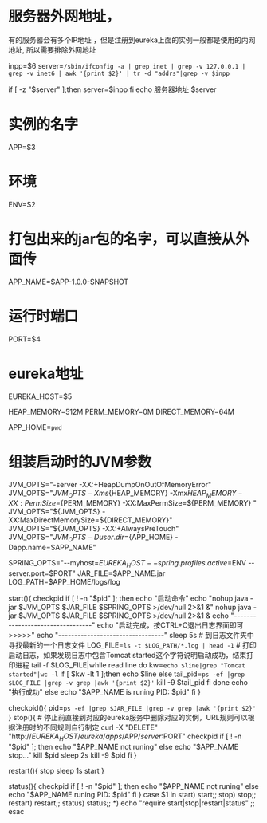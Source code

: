 # 服务器外网地址，
有的服务器会有多个IP地址
，但是注册到eureka上面的实例一般都是使用的内网地址,
所以需要排除外网地址

inpp=$6
server=`/sbin/ifconfig -a | grep inet | grep -v 127.0.0.1 | grep -v inet6 | awk '{print $2}' | tr -d "addrs"|grep -v $inpp`

if [ -z "$server" ];then
  server=$inpp
fi
echo 服务器地址 $server

# 实例的名字
APP=$3
# 环境
ENV=$2
# 打包出来的jar包的名字，可以直接从外面传
APP_NAME=$APP-1.0.0-SNAPSHOT
# 运行时端口
PORT=$4
# eureka地址
EUREKA_HOST=$5

HEAP_MEMORY=512M
PERM_MEMORY=0M
DIRECT_MEMORY=64M

APP_HOME=`pwd`

# 组装启动时的JVM参数

JVM_OPTS="-server -XX:+HeapDumpOnOutOfMemoryError"
JVM_OPTS="${JVM_OPTS} -Xms${HEAP_MEMORY} -Xmx${HEAP_MEMORY} -XX:PermSize=${PERM_MEMORY} -XX:MaxPermSize=${PERM_MEMORY}  "
JVM_OPTS="${JVM_OPTS} -XX:MaxDirectMemorySize=${DIRECT_MEMORY}"
JVM_OPTS="${JVM_OPTS} -XX:+AlwaysPreTouch"
JVM_OPTS="${JVM_OPTS} -Duser.dir=${APP_HOME} -Dapp.name=$APP_NAME"

SPRING_OPTS="--myhost=$EUREKA_HOST --spring.profiles.active=$ENV --server.port=$PORT"
JAR_FILE=$APP_NAME.jar
LOG_PATH=$APP_HOME/logs/log


start(){
  checkpid
  if [ ! -n "$pid" ]; then
    echo "启动命令"
    echo "nohup java -jar $JVM_OPTS $JAR_FILE $SPRING_OPTS >/dev/null 2>&1 &"
    nohup java -jar $JVM_OPTS $JAR_FILE $SPRING_OPTS >/dev/null 2>&1 &
    echo "---------------------------------"
    echo "启动完成，按CTRL+C退出日志界面即可>>>>>"
    echo "---------------------------------"
    sleep 5s
    # 到日志文件夹中寻找最新的一个日志文件
    LOG_FILE=`ls -t $LOG_PATH/*.log | head -1`
    # 打印启动日志，如果发现日志中包含Tomcat started这个字符说明启动成功，结束打印进程
    tail -f $LOG_FILE|while read line
    do
        kw=`echo $line|grep "Tomcat started"|wc -l`
        if [ $kw -lt 1 ];then
            echo $line
        else
	    tail_pid=`ps -ef |grep $LOG_FILE |grep -v grep |awk '{print $2}'`
	    kill -9 $tail_pid
        fi
    done
    echo "执行成功"
  else
      echo "$APP_NAME is runing PID: $pid"
  fi
}

checkpid(){
    pid=`ps -ef |grep $JAR_FILE |grep -v grep |awk '{print $2}'`
}
stop(){
     # 停止前直接到对应的eureka服务中删除对应的实例，URL规则可以根据注册时的不同规则自行制定
      curl -X "DELETE"  "http://$EUREKA_HOST/eureka/apps/$APP/$server:$PORT"
    checkpid
    if [ ! -n "$pid" ]; then
     echo "$APP_NAME not runing"
    else
      echo "$APP_NAME stop..."
      kill $pid
      sleep 2s
      kill -9 $pid
    fi
}

restart(){
    stop
    sleep 1s
    start
}

status(){
   checkpid
   if [ ! -n "$pid" ]; then
     echo "$APP_NAME not runing"
   else
     echo "$APP_NAME runing PID: $pid"
   fi
}
case $1 in
          start) start;;
          stop)  stop;;
          restart)  restart;;
          status)  status;;
              *)  echo "require start|stop|restart|status"  ;;
esac